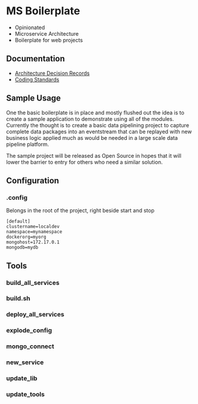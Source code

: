 # MS Boilerplate

- Opinionated
- Microservice Architecture
- Boilerplate for web projects

## Documentation

- [Architecture Decision Records](docs/adr/)
- [Coding Standards](docs/codingstandards.md)

## Sample Usage

One the basic boilerplate is in place and mostly flushed out the idea is to create a sample application to demonstrate using all of the modules. Currently the thought is to create a basic data pipelining project to capture complete data packages into an eventstream that can be replayed with new business logic applied much as would be needed in a large scale data pipeline platform.

The sample project will be released as Open Source in hopes that it will lower the barrier to entry for others who need a similar solution.

## Configuration

### .config

Belongs in the root of the project, right beside start and stop

```
[default]
clustername=localdev
namespace=mynamespace
dockerorg=myorg
mongohost=172.17.0.1
mongodb=mydb
```

## Tools

### build_all_services

### build.sh

### deploy_all_services

### explode_config

### mongo_connect

### new_service

### update_lib

### update_tools

```

```
